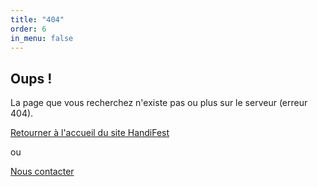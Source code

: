 ```yaml
---
title: "404"
order: 6
in_menu: false
---
```

## Oups !

La page que vous recherchez n'existe pas ou plus sur le serveur (erreur 404).


[Retourner à l'accueil du site HandiFest](https://handifest-montpellier.fr/) 

ou

[Nous contacter](https://handifest-montpellier.fr/contact.html) 